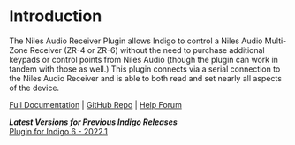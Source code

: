 # Introduction
The Niles Audio Receiver Plugin allows Indigo to control a Niles Audio Multi-Zone Receiver (ZR-4 or ZR-6) without the need to purchase additional keypads or control points from Niles Audio (though the plugin can work in tandem with those as well.) This plugin connects via a serial connection to the Niles Audio Receiver and is able to both read and set nearly all aspects of the device.

[Full Documentation](https://github.com/RogueProeliator/indigo-plugins-nilesaudio/wiki) | [GitHub Repo](https://github.com/RogueProeliator/indigo-plugins-nilesaudio) | [Help Forum](https://forums.indigodomo.com/viewforum.php?f=62)

_**Latest Versions for Previous Indigo Releases**_  
[Plugin for Indigo 6 - 2022.1](https://github.com/RogueProeliator/indigo-plugins-nilesaudio/releases/tag/v2.2.0)